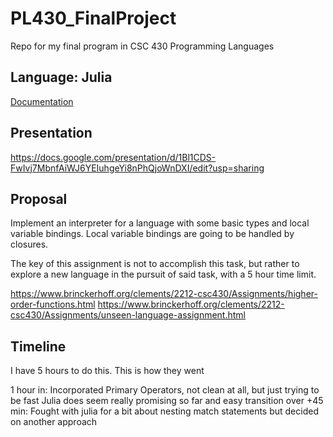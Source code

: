 # PL430_FinalProject
Repo for my final program in CSC 430 Programming Languages

## Language: Julia

[Documentation](https://docs.julialang.org/en/v1/)

## Presentation

https://docs.google.com/presentation/d/1Bl1CDS-FwIvj7MbnfAiWJ6YEIuhgeYi8nPhQjoWnDXI/edit?usp=sharing

## Proposal

Implement an interpreter for a language with some basic types and local variable bindings.
Local variable bindings are going to be handled by closures.

The key of this assignment is not to accomplish this task, but rather to explore a new language in the pursuit of said task, with a 5 hour time limit.

https://www.brinckerhoff.org/clements/2212-csc430/Assignments/higher-order-functions.html
https://www.brinckerhoff.org/clements/2212-csc430/Assignments/unseen-language-assignment.html

## Timeline

I have 5 hours to do this. This is how they went

1 hour in: Incorporated Primary Operators, not clean at all, but just trying to be fast
           Julia does seem really promising so far and easy transition over
+45 min: Fought with julia for a bit about nesting match statements but decided on another approach
